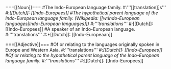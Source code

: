===[[Noun]]===
#The Indo-European language family.
#:'''[[translation]]s'''
#:*[[Dutch]]: [[Indo-Europees]]
#The hypothetical parent language of the Indo-European language family. (Wikipedia: [[w:Indo-European languages|Indo-European languages]])
#:'''translations'''
#:*[[Dutch]]: [[Indo-Europees]]
#A speaker of an Indo-European language.
#:'''translations'''
#:*[[Dutch]]: [[Indo-Europeaan]]

===[[Adjective]]===
#Of or relating to the languages originally spoken in Europe and Western Asia.
#:'''translations'''
#:*[[Dutch]]: [[Indo-Europees]]
#Of or relating to the hypothetical parent language of the Indo-European language family.
#:'''translations'''
#:*[[Dutch]]: [[Indo-Europees]]